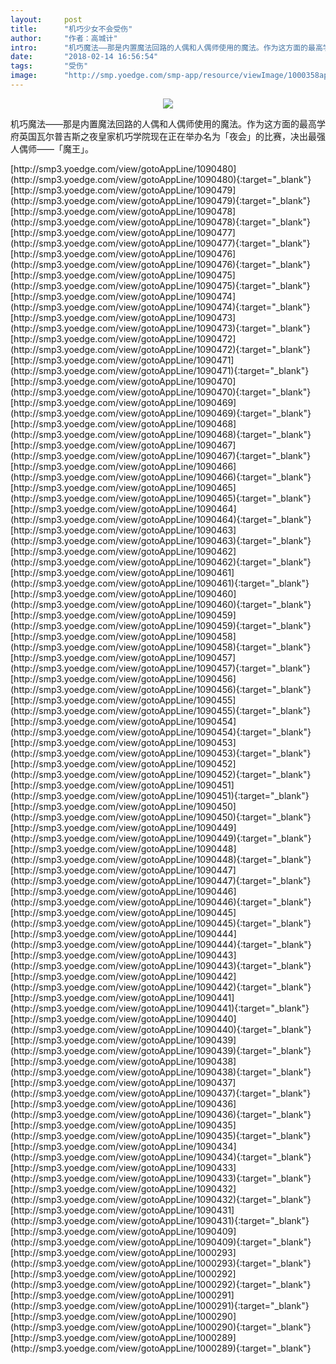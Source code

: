 ```yaml
---
layout:     post
title:      "机巧少女不会受伤"
author:     "作者：高城计"
intro:      "机巧魔法——那是内置魔法回路的人偶和人偶师使用的魔法。作为这方面的最高学府英国瓦尔普吉斯之夜皇家机巧学院现在正在举办名为「夜会」的比赛，决出最强人偶师——「魔王」。"
date:       "2018-02-14 16:56:54"
tags:       "受伤"
image:      "http://smp.yoedge.com/smp-app/resource/viewImage/1000358appline.png"
---
```

<div style="text-align: center">
<p><img src="http://smp.yoedge.com/smp-app/resource/viewImage/1000358appline.png"/></p>
</div>
<p class="post-meta">
<span>机巧魔法——那是内置魔法回路的人偶和人偶师使用的魔法。作为这方面的最高学府英国瓦尔普吉斯之夜皇家机巧学院现在正在举办名为「夜会」的比赛，决出最强人偶师——「魔王」。</span>
</p>
[http://smp3.yoedge.com/view/gotoAppLine/1090480](http://smp3.yoedge.com/view/gotoAppLine/1090480){:target="_blank"}
[http://smp3.yoedge.com/view/gotoAppLine/1090479](http://smp3.yoedge.com/view/gotoAppLine/1090479){:target="_blank"}
[http://smp3.yoedge.com/view/gotoAppLine/1090478](http://smp3.yoedge.com/view/gotoAppLine/1090478){:target="_blank"}
[http://smp3.yoedge.com/view/gotoAppLine/1090477](http://smp3.yoedge.com/view/gotoAppLine/1090477){:target="_blank"}
[http://smp3.yoedge.com/view/gotoAppLine/1090476](http://smp3.yoedge.com/view/gotoAppLine/1090476){:target="_blank"}
[http://smp3.yoedge.com/view/gotoAppLine/1090475](http://smp3.yoedge.com/view/gotoAppLine/1090475){:target="_blank"}
[http://smp3.yoedge.com/view/gotoAppLine/1090474](http://smp3.yoedge.com/view/gotoAppLine/1090474){:target="_blank"}
[http://smp3.yoedge.com/view/gotoAppLine/1090473](http://smp3.yoedge.com/view/gotoAppLine/1090473){:target="_blank"}
[http://smp3.yoedge.com/view/gotoAppLine/1090472](http://smp3.yoedge.com/view/gotoAppLine/1090472){:target="_blank"}
[http://smp3.yoedge.com/view/gotoAppLine/1090471](http://smp3.yoedge.com/view/gotoAppLine/1090471){:target="_blank"}
[http://smp3.yoedge.com/view/gotoAppLine/1090470](http://smp3.yoedge.com/view/gotoAppLine/1090470){:target="_blank"}
[http://smp3.yoedge.com/view/gotoAppLine/1090469](http://smp3.yoedge.com/view/gotoAppLine/1090469){:target="_blank"}
[http://smp3.yoedge.com/view/gotoAppLine/1090468](http://smp3.yoedge.com/view/gotoAppLine/1090468){:target="_blank"}
[http://smp3.yoedge.com/view/gotoAppLine/1090467](http://smp3.yoedge.com/view/gotoAppLine/1090467){:target="_blank"}
[http://smp3.yoedge.com/view/gotoAppLine/1090466](http://smp3.yoedge.com/view/gotoAppLine/1090466){:target="_blank"}
[http://smp3.yoedge.com/view/gotoAppLine/1090465](http://smp3.yoedge.com/view/gotoAppLine/1090465){:target="_blank"}
[http://smp3.yoedge.com/view/gotoAppLine/1090464](http://smp3.yoedge.com/view/gotoAppLine/1090464){:target="_blank"}
[http://smp3.yoedge.com/view/gotoAppLine/1090463](http://smp3.yoedge.com/view/gotoAppLine/1090463){:target="_blank"}
[http://smp3.yoedge.com/view/gotoAppLine/1090462](http://smp3.yoedge.com/view/gotoAppLine/1090462){:target="_blank"}
[http://smp3.yoedge.com/view/gotoAppLine/1090461](http://smp3.yoedge.com/view/gotoAppLine/1090461){:target="_blank"}
[http://smp3.yoedge.com/view/gotoAppLine/1090460](http://smp3.yoedge.com/view/gotoAppLine/1090460){:target="_blank"}
[http://smp3.yoedge.com/view/gotoAppLine/1090459](http://smp3.yoedge.com/view/gotoAppLine/1090459){:target="_blank"}
[http://smp3.yoedge.com/view/gotoAppLine/1090458](http://smp3.yoedge.com/view/gotoAppLine/1090458){:target="_blank"}
[http://smp3.yoedge.com/view/gotoAppLine/1090457](http://smp3.yoedge.com/view/gotoAppLine/1090457){:target="_blank"}
[http://smp3.yoedge.com/view/gotoAppLine/1090456](http://smp3.yoedge.com/view/gotoAppLine/1090456){:target="_blank"}
[http://smp3.yoedge.com/view/gotoAppLine/1090455](http://smp3.yoedge.com/view/gotoAppLine/1090455){:target="_blank"}
[http://smp3.yoedge.com/view/gotoAppLine/1090454](http://smp3.yoedge.com/view/gotoAppLine/1090454){:target="_blank"}
[http://smp3.yoedge.com/view/gotoAppLine/1090453](http://smp3.yoedge.com/view/gotoAppLine/1090453){:target="_blank"}
[http://smp3.yoedge.com/view/gotoAppLine/1090452](http://smp3.yoedge.com/view/gotoAppLine/1090452){:target="_blank"}
[http://smp3.yoedge.com/view/gotoAppLine/1090451](http://smp3.yoedge.com/view/gotoAppLine/1090451){:target="_blank"}
[http://smp3.yoedge.com/view/gotoAppLine/1090450](http://smp3.yoedge.com/view/gotoAppLine/1090450){:target="_blank"}
[http://smp3.yoedge.com/view/gotoAppLine/1090449](http://smp3.yoedge.com/view/gotoAppLine/1090449){:target="_blank"}
[http://smp3.yoedge.com/view/gotoAppLine/1090448](http://smp3.yoedge.com/view/gotoAppLine/1090448){:target="_blank"}
[http://smp3.yoedge.com/view/gotoAppLine/1090447](http://smp3.yoedge.com/view/gotoAppLine/1090447){:target="_blank"}
[http://smp3.yoedge.com/view/gotoAppLine/1090446](http://smp3.yoedge.com/view/gotoAppLine/1090446){:target="_blank"}
[http://smp3.yoedge.com/view/gotoAppLine/1090445](http://smp3.yoedge.com/view/gotoAppLine/1090445){:target="_blank"}
[http://smp3.yoedge.com/view/gotoAppLine/1090444](http://smp3.yoedge.com/view/gotoAppLine/1090444){:target="_blank"}
[http://smp3.yoedge.com/view/gotoAppLine/1090443](http://smp3.yoedge.com/view/gotoAppLine/1090443){:target="_blank"}
[http://smp3.yoedge.com/view/gotoAppLine/1090442](http://smp3.yoedge.com/view/gotoAppLine/1090442){:target="_blank"}
[http://smp3.yoedge.com/view/gotoAppLine/1090441](http://smp3.yoedge.com/view/gotoAppLine/1090441){:target="_blank"}
[http://smp3.yoedge.com/view/gotoAppLine/1090440](http://smp3.yoedge.com/view/gotoAppLine/1090440){:target="_blank"}
[http://smp3.yoedge.com/view/gotoAppLine/1090439](http://smp3.yoedge.com/view/gotoAppLine/1090439){:target="_blank"}
[http://smp3.yoedge.com/view/gotoAppLine/1090438](http://smp3.yoedge.com/view/gotoAppLine/1090438){:target="_blank"}
[http://smp3.yoedge.com/view/gotoAppLine/1090437](http://smp3.yoedge.com/view/gotoAppLine/1090437){:target="_blank"}
[http://smp3.yoedge.com/view/gotoAppLine/1090436](http://smp3.yoedge.com/view/gotoAppLine/1090436){:target="_blank"}
[http://smp3.yoedge.com/view/gotoAppLine/1090435](http://smp3.yoedge.com/view/gotoAppLine/1090435){:target="_blank"}
[http://smp3.yoedge.com/view/gotoAppLine/1090434](http://smp3.yoedge.com/view/gotoAppLine/1090434){:target="_blank"}
[http://smp3.yoedge.com/view/gotoAppLine/1090433](http://smp3.yoedge.com/view/gotoAppLine/1090433){:target="_blank"}
[http://smp3.yoedge.com/view/gotoAppLine/1090432](http://smp3.yoedge.com/view/gotoAppLine/1090432){:target="_blank"}
[http://smp3.yoedge.com/view/gotoAppLine/1090431](http://smp3.yoedge.com/view/gotoAppLine/1090431){:target="_blank"}
[http://smp3.yoedge.com/view/gotoAppLine/1090409](http://smp3.yoedge.com/view/gotoAppLine/1090409){:target="_blank"}
[http://smp3.yoedge.com/view/gotoAppLine/1000293](http://smp3.yoedge.com/view/gotoAppLine/1000293){:target="_blank"}
[http://smp3.yoedge.com/view/gotoAppLine/1000292](http://smp3.yoedge.com/view/gotoAppLine/1000292){:target="_blank"}
[http://smp3.yoedge.com/view/gotoAppLine/1000291](http://smp3.yoedge.com/view/gotoAppLine/1000291){:target="_blank"}
[http://smp3.yoedge.com/view/gotoAppLine/1000290](http://smp3.yoedge.com/view/gotoAppLine/1000290){:target="_blank"}
[http://smp3.yoedge.com/view/gotoAppLine/1000289](http://smp3.yoedge.com/view/gotoAppLine/1000289){:target="_blank"}


